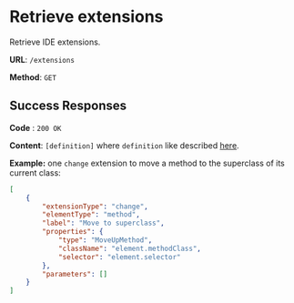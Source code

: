 # Retrieve extensions

Retrieve IDE extensions.

**URL**: `/extensions`

**Method**: `GET`

## Success Responses

**Code** : `200 OK`

**Content**: `[definition]` where `definition` like described [here](./README.md).

**Example:** one `change` extension to move a method to the superclass of its current class:

```json
[
	{
		"extensionType": "change",
		"elementType": "method",
		"label": "Move to superclass",
		"properties": {
			"type": "MoveUpMethod",
			"className": "element.methodClass",
			"selector": "element.selector"
		},
		"parameters": []
	}
]
```
